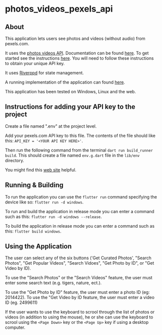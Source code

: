 # photos_videos_pexels_api

## About

This application lets users see photos and videos (without audio) from pexels.com.

It uses the [photos videos API](https://www.pexels.com/). Documentation can be found [here](https://www.pexels.com/api/documentation/). To get started see the instructions [here](https://www.pexels.com/onboarding/). You will need to follow these instructions to obtain your unique API key.

It uses [Riverppd](https://riverpod.dev/) for state management.

A running implementation of the application can found [here](https://danielgenecasey.net/photos-videos-pexels-api/).

This application has been tested on Windows, Linux and the web.

## Instructions for adding your API key to the project

Create a file named ".env" at the project level.

Add your pexels.com API key to this file. The contents of the file should like this: `API_KEY = '<YOUR API KEY HERE>'`.

Then run the following command from the terminal `dart run build_runner build`.  This should create a file named `env.g.dart` file in the `lib/env` directory.

You might find this [web site](https://pub.dev/packages/envied) helpful.

## Running & Building

To run the application you can use the `flutter run` command specifying the device like so: `flutter run -d windows`.

To run and build the application in release mode you can enter a command such as this: `flutter run -d windows --release`.

To build the application in release mode you can enter a command such as this: `flutter build windows`.

## Using the Application

The user can select any of the six buttons ('Get Curated Photos', "Search Photos", "Get Popular Videos", "Search Vidoes", "Get Photo by ID", or "Get Video by ID).

To use the "Search Photos" or the "Search Videos" feature, the user must enter some search text (e.g. tigers, nature, ect.). 

To use the "Get Photo by ID" feature, the user must enter a photo ID (eg: 2014422).  To use the "Get Video by ID feature, the user must enter a video ID (eg. 2499611)

If the user wants to use the keyboard to scrool through the list of photos or videos (in addition to using the mouse), he or she can use the keyboard to scrool using the `<Page Down>` key or the `<Page Up>` key if using a desktop computer.
